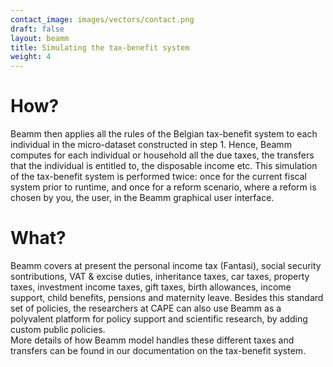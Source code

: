 ```yaml
---
contact_image: images/vectors/contact.png
draft: false
layout: beamm
title: Simulating the tax-benefit system
weight: 4 
---
```


# How?
Beamm then applies all the rules of the Belgian tax-benefit system to each individual in the micro-dataset constructed in step 1. Hence, Beamm computes for each individual or household all the due taxes, the transfers that the individual is entitled to, the disposable income etc. This simulation of the tax-benefit system is performed twice: once for the current fiscal system prior to runtime, and once for a reform scenario, where a reform is chosen by you, the user, in the Beamm graphical user interface. 
# What?
Beamm covers at present the personal income tax (Fantasi), social security sontributions, VAT & excise duties, inheritance taxes, car taxes, property taxes, investment income taxes, gift taxes, birth allowances, income support, child benefits, pensions and maternity leave. 
Besides this standard set of policies, the researchers at CAPE can also use Beamm as a polyvalent platform for policy support and scientific research, by adding custom public policies.  
More details of how Beamm model handles these different taxes and transfers can be found in our documentation on the tax-benefit system.  